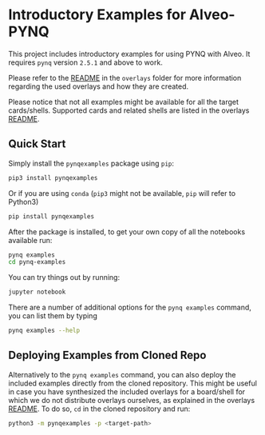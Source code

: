 # Introductory Examples for Alveo-PYNQ

This project includes introductory examples for using PYNQ with Alveo. It
requires `pynq` version `2.5.1` and above to work.

Please refer to the [README](overlays/README.md) in the `overlays` folder for 
more information regarding the used overlays and how they are created.

Please notice that not all examples might be available for all the target 
cards/shells. Supported cards and related shells are listed in the overlays 
[README](overlays/README.md).

## Quick Start

Simply install the `pynqexamples` package using `pip`:
   ```bash
   pip3 install pynqexamples
   ```

Or if you are using `conda` (`pip3` might not be available, `pip` will refer to 
Python3)
   ```bash
   pip install pynqexamples
   ```

After the package is installed, to get your own copy of all the notebooks 
available run:
   ```bash
   pynq examples
   cd pynq-examples
   ```

You can try things out by running:
   ```bash
   jupyter notebook
   ```

There are a number of additional options for the `pynq examples` command, you 
can list them by typing 
   ```bash
   pynq examples --help
   ```

## Deploying Examples from Cloned Repo

Alternatively to the `pynq examples` command, you can also deploy the included 
examples directly from the cloned repository. This might be useful in case you 
have synthesized the included overlays for a board/shell for which we do not 
distribute overlays ourselves, as explained in the overlays 
[README](overlays/README.md). To do so, `cd` in the cloned repository and run:

```bash
python3 -m pynqexamples -p <target-path>
```
